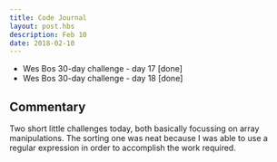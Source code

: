 ```yaml
---
title: Code Journal
layout: post.hbs
description: Feb 10
date: 2018-02-10
---
```


- Wes Bos 30-day challenge - day 17 [done]
- Wes Bos 30-day challenge - day 18 [done]

## Commentary

Two short little challenges today, both basically focussing on array manipulations.  The sorting one was neat because I was able to use a regular expression in order to accomplish the work required.
